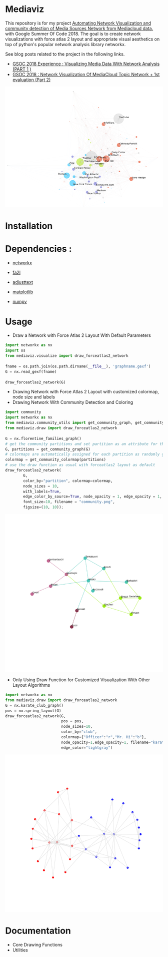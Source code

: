 # Mediaviz

This repository is for my project [Automating Network Visualization and community detection of Media Sources Network from Mediacloud data.](https://summerofcode.withgoogle.com/projects/#6265196406898688)  with Google Summer Of Code 2018. The goal is to create network visualizations with force atlas 2 layout and appropriate visual aesthetics on top of python's popular network analysis library networkx. 

See blog posts related to the project in the following links.

- [GSOC 2018 Experience : Visualizing Media Data With Network Analysis (PART 1 )](https://medium.com/learning-machine-learning/gsoc-2018-experience-visualizing-media-data-with-network-analysis-part-1-c4ba4b76b1aa)
- [GSOC 2018 : Network Visualization Of MediaCloud Topic Network + 1st evaluation (Part 2)](https://medium.com/learning-machine-learning/gsoc-2018-network-visualization-of-mediacloud-topic-network-1st-evaluation-part-2-ca72e25a88d5)

![Deep State Network](assets/deep_state.png)





# Installation





# Dependencies : 

* [networkx](https://networkx.github.io)

* [fa2l](https://github.com/bosiakov/fa2l/tree/master/fa2l)

* [adjusttext](http://adjusttext.readthedocs.io)

* [matplotlib](https://matplotlib.org)

* [numpy](http://www.numpy.org/)


# Usage

* Draw a Network with Force Atlas 2 Layout With Default Parameters

```python
import networkx as nx
import os
from mediaviz.visualize import draw_forceatlas2_network

fname = os.path.join(os.path.dirname(__file__), 'graphname.gexf')
G = nx.read_gexf(fname)

draw_forceatlas2_network(G)
```



* Drawing Network with Force Atlas 2 Layout with customized colormap, node size and labels
* Drawing Network With Community Detection and Coloring

```python
import community
import networkx as nx
from mediaviz.community_utils import get_community_graph, get_community_colormap
from mediaviz.draw import draw_forceatlas2_network

G = nx.florentine_families_graph() 
# get the community partitions and set partition as an attribute for the nodes 
G, partitions = get_community_graph(G) 
# colormaps are automatically assigned for each partition as randomly genererated hex colors
colormap = get_community_colormap(partitions)
# use the draw function as usual with forceatlas2 layout as default
draw_forceatlas2_network(
        G,
        color_by="partition", colormap=colormap,
        node_sizes = 10,
        with_labels=True, 
        edge_color_by_source=True, node_opacity = 1, edge_opacity = 1,
        font_size=10, filename = "community.png",
        figsize=(10, 10));
```

![ ](assets/community.png)

* Only Using Draw Function for Customized Visualization With Other Layout Algorithms

```python
import networkx as nx
from mediaviz.draw import draw_forceatlas2_network
G = nx.karate_club_graph()
pos = nx.spring_layout(G)
draw_forceatlas2_network(G,
                         pos = pos,
                         node_sizes=10,
                         color_by="club",
                         colormap={"Officer":"r","Mr. Hi":"b"},
                         node_opacity=1,edge_opacity=1, filename="karate_club.png",
                         edge_color="lightgray")
```

![](assets/karate_club.png)

# Documentation

* Core Drawing Functions
* Utilities 









